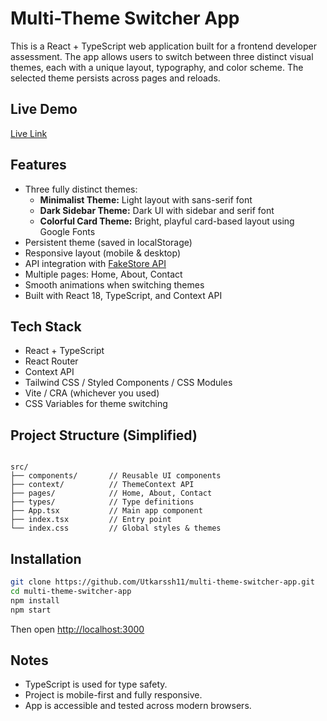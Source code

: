# Multi-Theme Switcher App

This is a React + TypeScript web application built for a frontend developer assessment. The app allows users to switch between three distinct visual themes, each with a unique layout, typography, and color scheme. The selected theme persists across pages and reloads.

## Live Demo

[Live Link](https://multi-theme-switcher-app-nine.vercel.app/)  

## Features

- Three fully distinct themes:
  - **Minimalist Theme:** Light layout with sans-serif font
  - **Dark Sidebar Theme:** Dark UI with sidebar and serif font
  - **Colorful Card Theme:** Bright, playful card-based layout using Google Fonts
- Persistent theme (saved in localStorage)
- Responsive layout (mobile & desktop)
- API integration with [FakeStore API](https://fakestoreapi.com/products)
- Multiple pages: Home, About, Contact
- Smooth animations when switching themes
- Built with React 18, TypeScript, and Context API

## Tech Stack

- React + TypeScript
- React Router
- Context API
- Tailwind CSS / Styled Components / CSS Modules
- Vite / CRA (whichever you used)
- CSS Variables for theme switching

## Project Structure (Simplified)

```

src/
├── components/       // Reusable UI components
├── context/          // ThemeContext API
├── pages/            // Home, About, Contact
├── types/            // Type definitions
├── App.tsx           // Main app component
├── index.tsx         // Entry point
└── index.css         // Global styles & themes

````

## Installation

```bash
git clone https://github.com/Utkarssh11/multi-theme-switcher-app.git
cd multi-theme-switcher-app
npm install
npm start
````

Then open [http://localhost:3000](http://localhost:3000)


## Notes

* TypeScript is used for type safety.
* Project is mobile-first and fully responsive.
* App is accessible and tested across modern browsers.

```
